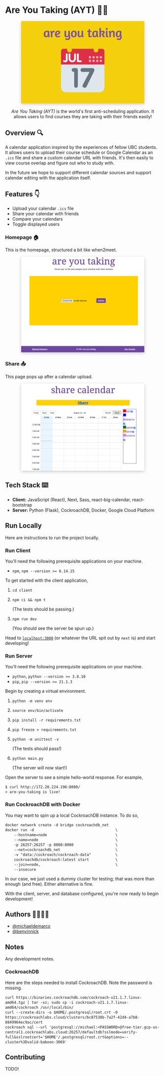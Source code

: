 # Are You Taking (AYT) 📅🤔

<p align="center" style="text-align: center">
  <img src="./images/are-you-taking-banner.jpg" style="box-shadow: 0 3px 10px rgb(0 0 0 / 0.2);" width="400px" />
</p>

<p style="text-align: center"><i>Are You Taking (AYT)</i> is the world's first anti-scheduling application. It allows users to find courses they are taking with their friends easily!</p>

## Overview 🔍

A calendar application inspired by the experiences of fellow UBC students. It allows users to upload their course schedule or Google Calendar as an `.ics` file and share a custom calendar URL with friends. It's then easily to view course overlap and figure out who to study with.

In the future we hope to support different calendar sources and support calendar editing with the application itself.

## Features 👇

* Upload your calendar `.ics` file
* Share your calendar with friends
* Compare your calendars
* Toggle displayed users

### Homepage 🏠

This is the homepage, structured a bit like when2meet.

<p align="center" style="text-align: center">
  <img alt="Are You Taking homepage" src="./images/home-page.png" style="box-shadow: 0 3px 10px rgb(0 0 0 / 0.2);" width="400px" />
</p>

### Share 📤

This page pops up after a calendar upload.

<p align="center" style="text-align: center">
  <img alt="AYT share page" src="./images/share-page.png" style="box-shadow: 0 3px 10px rgb(0 0 0 / 0.2);" width="400px" />
</p>

## Tech Stack ⌨️

* **Client:** JavaScript (React), Next, Sass, react-big-calendar, react-bootstrap
* **Server:** Python (Flask), CockroachDB, Docker, Google Cloud Platform

## Run Locally

Here are instructions to run the project locally.

### Run Client

You'll need the following prerequisite applications on your machine.

* `npm`, `npm --version >= 6.14.15`

To get started with the client application,

1. `cd client`
2. `npm ci && npm t`

   (The tests should be passing.)

3. `npm run dev`

    (You should see the server be spun up.)

Head to [`localhost:3000`](http://localhost:3000) (or whatever the URL spit out by `next` is) and start developing!

### Run Server

You'll need the following prerequisite applications on your machine.

* `python`, `python --version >= 3.8.10`
* `pip`, `pip --version >= 21.1.3`

Begin by creating a virtual environment.

1. `python -m venv env`
2. `source env/bin/activate`
3. `pip install -r requirements.txt`
4. `pip freeze > requirements.txt`
5. `python -m unittest -v`

    (The tests should pass!)

6. `python main.py`

    (The server will now start!)

Open the server to see a simple hello-world response. For example,

```shellscript
$ curl http://172.20.224.196:8080/
> are-you-taking is live!
```

### Run CockroachDB with Docker

You may want to spin up a local CockroachDB instance. To do so,

```shellscript
docker network create -d bridge cockroachdb_net
docker run -d                                     \
    --hostname=node                               \
    --name=node                                   \
    -p 26257:26257 -p 8080:8080                   \
    --net=cockroachdb_net                         \
    -v "data:/cockroach/cockroach-data"           \
    cockroachdb/cockroach:latest start            \
    --join=node,                                  \
    --insecure
```

In our case, we just used a dummy cluster for testing; that was more than enough (and free). Either alternative is fine.

With the client, server, and database configured, you're now ready to begin development!

## Authors 🧑‍💻👩‍💻

* [@michaeldemarco](https://github.com/michaelfromyeg)
* [@benvinnick](https://github.com/bonvee-99)

## Notes

Any development notes.

### CockroachDB

Here are the steps needed to install CockroachDB. Note the password is missing.

```shellscript
curl https://binaries.cockroachdb.com/cockroach-v21.1.7.linux-amd64.tgz | tar -xz; sudo cp -i cockroach-v21.1.7.linux-amd64/cockroach /usr/local/bin/
curl --create-dirs -o $HOME/.postgresql/root.crt -O https://cockroachlabs.cloud/clusters/bc87538b-7a2f-42d4-a7b8-8849964ec9ac/cert
cockroach sql --url 'postgresql://michael:<PASSWORD>@free-tier.gcp-us-central1.cockroachlabs.cloud:26257/defaultdb?sslmode=verify-full&sslrootcert='$HOME'/.postgresql/root.crt&options=--cluster%3Dvalid-baboon-3069'
```

## Contributing

TODO!
